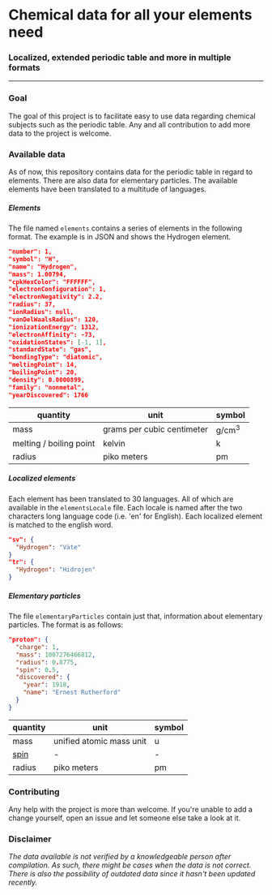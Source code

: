 # Chemical data for all your elements need
### Localized, extended periodic table and more in multiple formats
***

### Goal

The goal of this project is to facilitate easy to use data regarding chemical subjects such as the periodic table. Any and all contribution to add more data to the project is welcome.

### Available data

As of now, this repository contains data for the periodic table in regard to elements. There are also data for elementary particles. The available elements have been translated to a multitude of languages.

##### Elements

The file named `elements` contains a series of elements in the following format. The example is in JSON and shows the Hydrogen element.

```json
"number": 1,
"symbol": "H",
"name": "Hydrogen",
"mass": 1.00794,
"cpkHexColor": "FFFFFF",
"electronConfiguration": 1,
"electronNegativity": 2.2,
"radius": 37,
"ionRadius": null,
"vanDelWaalsRadius": 120,
"ionizationEnergy": 1312,
"electronAffinity": -73,
"oxidationStates": [-1, 1],
"standardState": "gas",
"bondingType": "diatomic",
"meltingPoint": 14,
"boilingPoint": 20,
"density": 0.0000899,
"family": "nonmetal",
"yearDiscovered": 1766
```

| quantity | unit | symbol |
|---|---|---|
| mass | grams per cubic centimeter | g/cm<sup>3</sup> |
| melting / boiling point | kelvin | k |
| radius | piko meters | pm |

##### Localized elements

Each element has been translated to 30 languages. All of which are available in the `elementsLocale` file. Each locale is named after the two characters long language code (i.e. 'en' for English). Each localized element is matched to the english word.

```json
"sv": {
  "Hydrogen": "Väte"
}
"tr": {
  "Hydrogen": "Hidrojen"
}
```

##### Elementary particles

The file `elementaryParticles` contain just that, information about elementary particles. The format is as follows:

```json
"proton": {
  "charge": 1,
  "mass": 1007276466812,
  "radius": 0.8775,
  "spin": 0.5,
  "discovered": {
    "year": 1918,
    "name": "Ernest Rutherford"
  }
}
```

| quantity | unit | symbol |
|---|---|---|
| mass | unified atomic mass unit | u |
| [spin](https://en.wikipedia.org/wiki/Spin_(physics)) | - | - |
| radius | piko meters | pm |

### Contributing

Any help with the project is more than welcome. If you're unable to add a change yourself, open an issue and let someone else take a look at it.

### Disclaimer

_The data available is not verified by a knowledgeable person after compilation. As such, there might be cases when the data is not correct. There is also the possibility of outdated data since it hasn't been updated recently._
